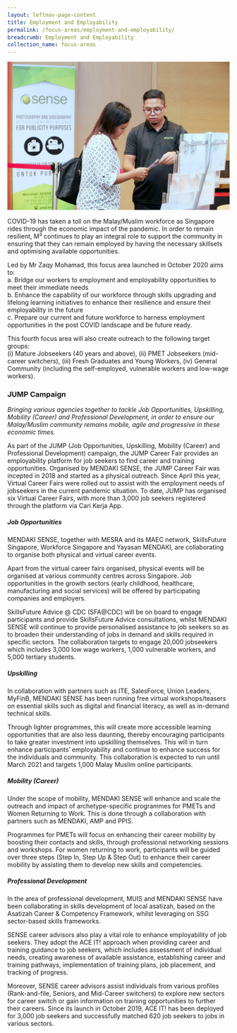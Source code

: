 ```yaml
---
layout: leftnav-page-content
title: Employment and Employability
permalink: /focus-areas/employment-and-employability/
breadcrumb: Employment and Employability
collection_name: focus-areas
---
```


![Employment and Employability](/images/focus-area-employment.jpg)

COVID-19 has taken a toll on the Malay/Muslim workforce as Singapore rides through the economic impact of the pandemic. In order to remain resilient, M³ continues to play an integral role to support the community in ensuring that they can remain employed by having the necessary skillsets and optimising available opportunities.

Led by Mr Zaqy Mohamad, this focus area launched in October 2020 aims to: <br>
a. Bridge our workers to employment and employability opportunities to meet their immediate needs <br>
b. Enhance the capability of our workforce through skills upgrading and lifelong learning initiatives to enhance their resilience and ensure their employability in the future <br>
c. Prepare our current and future workforce to harness employment opportunities in the post COVID landscape and be future ready. <br>

This fourth focus area will also create outreach to the following target groups:  
(i) Mature Jobseekers (40 years and above), (ii) PMET Jobseekers (mid-career switchers), (iii) Fresh Graduates and Young Workers, (iv) General Community (including the self-employed, vulnerable workers and low-wage workers). 

### **JUMP Campaign**
*Bringing various agencies together to tackle Job Opportunities, Upskilling, Mobility (Career) and Professional Development, in order to ensure our Malay/Muslim community remains mobile, agile and progressive in these economic times.*

As part of the JUMP (Job Opportunities, Upskilling, Mobility (Career) and Professional Development) campaign, the JUMP Career Fair provides an employability platform for job seekers to find career and training opportunities. Organised by MENDAKI SENSE, the JUMP Career Fair was incepted in 2018 and started as a physical outreach. Since April this year, Virtual Career Fairs were rolled out to assist with the employment needs of jobseekers in the current pandemic situation. To date, JUMP has organised six Virtual Career Fairs, with more than 3,000 job seekers registered through the platform via Cari Kerja App. 

##### **Job Opportunities**
MENDAKI SENSE, together with MESRA and its MAEC network, SkillsFuture Singapore, Workforce Singapore and Yayasan MENDAKI, are collaborating to organise both physical and virtual career events. <br>

Apart from the virtual career fairs organised, physical events will be organised at various community centres across Singapore. Job opportunities in the growth sectors (early childhood, healthcare, manufacturing and social services) will be offered by participating companies and employers. <br>

SkillsFuture Advice @ CDC (SFA@CDC) will be on board to engage participants and provide SkillsFuture Advice consultations, whilst MENDAKI SENSE will continue to provide personalised assistance to job seekers so as to broaden their understanding of jobs in demand and skills required in specific sectors. The collaboration targets to engage 20,000 jobseekers which includes 3,000 low wage workers, 1,000 vulnerable workers, and 5,000 tertiary students. 

##### **Upskilling**
In collaboration with partners such as ITE, SalesForce, Union Leaders, MyFinB, MENDAKI SENSE has been running free virtual workshops/teasers on essential skills such as digital and financial literacy, as well as in-demand technical skills. <br>

Through lighter programmes, this will create more accessible learning opportunities that are also less daunting, thereby encouraging participants to take greater investment into upskilling themselves. This will in turn enhance participants’ employability and continue to enhance success for the individuals and community. This collaboration is expected to run until March 2021 and targets 1,000 Malay Muslim online participants. 

##### **Mobility (Career)**
Under the scope of mobility, MENDAKI SENSE will enhance and scale the outreach and impact of archetype-specific programmes for PMETs and Women Returning to Work. This is done through a collaboration with partners such as MENDAKI, AMP and PPIS. <br>

Programmes for PMETs will focus on enhancing their career mobility by boosting their contacts and skills, through professional networking sessions and workshops. For women returning to work, participants will be guided over three steps (Step In, Step Up & Step Out) to enhance their career mobility by assisting them to develop new skills and competencies. 

##### **Professional Development**
In the area of professional development, MUIS and MENDAKI SENSE have been collaborating in skills development of local asatizah, based on the Asatizah Career & Competency Framework, whilst leveraging on SSG sector-based skills frameworks. <br>

SENSE career advisors also play a vital role to enhance employability of job seekers. They adopt the ACE IT! approach when providing career and training guidance to job seekers, which includes assessment of individual needs, creating awareness of available assistance, establishing career and training pathways, implementation of training plans, job placement, and tracking of progress. <br>

Moreover, SENSE career advisors assist individuals from various profiles (Rank-and-file, Seniors, and Mid-Career switchers) to explore new sectors for career switch or gain information on training opportunities to further their careers. Since its launch in October 2019, ACE IT! has been deployed for 3,000 job seekers and successfully matched 620 job seekers to jobs in various sectors.
